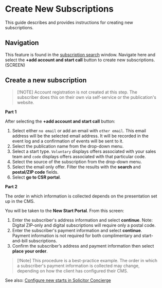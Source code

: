 # Create New Subscriptions

This guide describes and provides instructions for creating new subscriptions.

## Navigation

This feature is found in the [subscription search](example.com) window. Navigate here and select the **+add account and start call** button to create new subscriptions.
(SCREEN)

## Create a new subscription

> [!NOTE] Account registration is not created at this step. The subscriber does this on their own via self-service or the publication's website.

**Part 1**

After selecting the **+add account and start call** button:

1. Select either `no email` or add an email with `other email`. This email address will be the selected email address. It will be recorded in the event log and a confirmation of events will be sent to it.
2. Select the publication name from the drop-down menu.
3. Select a start type. `Voluntary` displays offers associated with your sales team and `code` displays offers associated with that particular code.
4. Select the source of the subscription from the drop-down menu.
5. Select the email only offer. Filter the results with the **search** and **postal/ZIP code** fields.
6. Select **go to CSR portal**.

**Part 2** 

The order in which information is collected depends on the presentation set up in the CMS.

You will be taken to the **New Start Portal**. From this screen:

1. Enter the subscriber's address information and select **continue**. Note: Digital ZIP-only and digital subscriptions will require only a postal code.
2. Enter the subscriber's payment information and select **continue**. Payment information is not required for both complimentary and start-and-bill subscriptions.
3. Confirm the subscriber’s address and payment information then select **place your order**.

> [!Note] This procedure is a best-practice example. The order in which a subscriber's payment information is collected may change, depending on how the client has configured their CMS.

See also: [Configure new starts in Solicitor Concierge](example.com)

<br><br><br><br><br><br><br><br><br><br><br><br><br><br><br><br><br><br><br><br>

